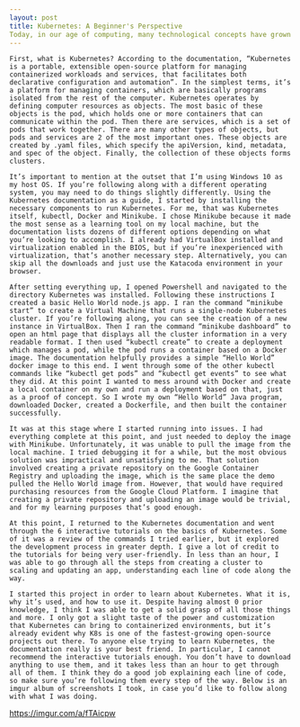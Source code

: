 ```yaml
---
layout: post
title: Kubernetes: A Beginner's Perspective
Today, in our age of computing, many technological concepts have grown so abstract that even comprehending them is a challenge. Still, the best way to understand something is to dive right in and try it yourself. Now I’ll be trying that with Kubernetes.
---
```

	First, what is Kubernetes? According to the documentation, “Kubernetes is a portable, extensible open-source platform for managing containerized workloads and services, that facilitates both declarative configuration and automation”. In the simplest terms, it’s a platform for managing containers, which are basically programs isolated from the rest of the computer. Kubernetes operates by defining computer resources as objects. The most basic of these objects is the pod, which holds one or more containers that can communicate within the pod. Then there are services, which is a set of pods that work together. There are many other types of objects, but pods and services are 2 of the most important ones. These objects are created by .yaml files, which specify the apiVersion, kind, metadata, and spec of the object. Finally, the collection of these objects forms clusters.

	It’s important to mention at the outset that I’m using Windows 10 as my host OS. If you’re following along with a different operating system, you may need to do things slightly differently. Using the Kubernetes documentation as a guide, I started by installing the necessary components to run Kubernetes. For me, that was Kubernetes itself, kubectl, Docker and Minikube. I chose Minikube because it made the most sense as a learning tool on my local machine, but the documentation lists dozens of different options depending on what you’re looking to accomplish. I already had VirtualBox installed and virtualization enabled in the BIOS, but if you’re inexperienced with virtualization, that’s another necessary step. Alternatively, you can skip all the downloads and just use the Katacoda environment in your browser.
	
	After setting everything up, I opened Powershell and navigated to the directory Kubernetes was installed. Following these instructions I created a basic Hello World node.js app. I ran the command “minikube start” to create a Virtual Machine that runs a single-node Kubernetes cluster. If you’re following along, you can see the creation of a new instance in VirtualBox. Then I ran the command “minikube dashboard” to open an html page that displays all the cluster information in a very readable format. I then used “kubectl create” to create a deployment which manages a pod, while the pod runs a container based on a Docker image. The documentation helpfully provides a simple “Hello World” docker image to this end. I went through some of the other kubectl commands like “kubectl get pods” and “kubectl get events” to see what they did. At this point I wanted to mess around with Docker and create a local container on my own and run a deployment based on that, just as a proof of concept. So I wrote my own “Hello World” Java program, downloaded Docker, created a Dockerfile, and then built the container successfully. 
	
	It was at this stage where I started running into issues. I had everything complete at this point, and just needed to deploy the image with Minikube. Unfortunately, it was unable to pull the image from the local machine. I tried debugging it for a while, but the most obvious solution was impractical and unsatisfying to me. That solution involved creating a private repository on the Google Container Registry and uploading the image, which is the same place the demo pulled the Hello World image from. However, that would have required purchasing resources from the Google Cloud Platform. I imagine that creating a private repository and uploading an image would be trivial, and for my learning purposes that’s good enough. 

	At this point, I returned to the Kubernetes documentation and went through the 6 interactive tutorials on the basics of Kubernetes. Some of it was a review of the commands I tried earlier, but it explored the development process in greater depth. I give a lot of credit to the tutorials for being very user-friendly. In less than an hour, I was able to go through all the steps from creating a cluster to scaling and updating an app, understanding each line of code along the way. 
	
	I started this project in order to learn about Kubernetes. What it is, why it’s used, and how to use it. Despite having almost 0 prior knowledge, I think I was able to get a solid grasp of all those things and more. I only got a slight taste of the power and customization that Kubernetes can bring to containerized environments, but it’s already evident why K8s is one of the fastest-growing open-source projects out there. To anyone else trying to learn Kubernetes, the documentation really is your best friend. In particular, I cannot recommend the interactive tutorials enough. You don’t have to download anything to use them, and it takes less than an hour to get through all of them. I think they do a good job explaining each line of code, so make sure you’re following them every step of the way. Below is an imgur album of screenshots I took, in case you’d like to follow along with what I was doing.
https://imgur.com/a/fTAicpw 
